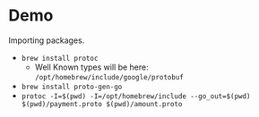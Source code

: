 # Demo

Importing packages.

- `brew install protoc`
  - Well Known types will be here: `/opt/homebrew/include/google/protobuf`
- `brew install proto-gen-go`
- `protoc -I=$(pwd) -I=/opt/homebrew/include --go_out=$(pwd) $(pwd)/payment.proto $(pwd)/amount.proto`
